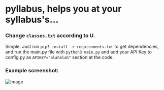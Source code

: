 # pyllabus, helps you at your syllabus's...
### Change ```classes.txt``` according to U.

Simple. Just run ```pip3 install -r requirements.txt``` to get dependencies, and run the main.py file with ```python3 main.py``` and add your API Key to config.py as ```APIKEY="blahblah"``` section at the code.

### Example screenshot:
![image](https://user-images.githubusercontent.com/46342237/147367243-bd21facb-6303-492f-a431-4eb80464dd26.png)
